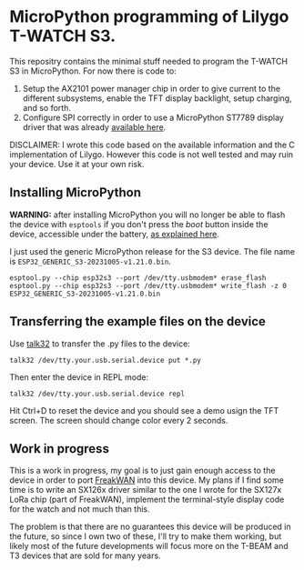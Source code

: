 # MicroPython programming of Lilygo T-WATCH S3.

This repositry contains the minimal stuff needed to program the T-WATCH
S3 in MicroPython. For now there is code to:

1. Setup the AX2101 power manager chip in order to give current to the different subsystems, enable the TFT display backlight, setup charging, and so forth.
2. Configure SPI correctly in order to use a MicroPython ST7789 display driver that was already [available here](https://github.com/devbis/st7789py_mpy).

DISCLAIMER: I wrote this code based on the available information and the
C implementation of Lilygo. However this code is not well tested and may
ruin your device. Use it at your own risk.

## Installing MicroPython

**WARNING:** after installing MicroPython you will no longer be able to flash the device with `esptools` if you don't press the *boot* button inside the device, accessible under the battery, [as explained here](https://github.com/Xinyuan-LilyGO/TTGO_TWatch_Library/issues/223#issuecomment-1913183156).

I just used the generic MicroPython release for the S3 device.
The file name is `ESP32_GENERIC_S3-20231005-v1.21.0.bin`.

```
esptool.py --chip esp32s3 --port /dev/tty.usbmodem* erase_flash
esptool.py --chip esp32s3 --port /dev/tty.usbmodem* write_flash -z 0 ESP32_GENERIC_S3-20231005-v1.21.0.bin
```

## Transferring the example files on the device

Use [talk32](https://github.com/antirez/talk32) to transfer the .py
files to the device:

    talk32 /dev/tty.your.usb.serial.device put *.py

Then enter the device in REPL mode:


    talk32 /dev/tty.your.usb.serial.device repl

Hit Ctrl+D to reset the device and you should see a demo usign the
TFT screen. The screen should change color every 2 seconds.

## Work in progress

This is a work in progress, my goal is to just gain enough access to the
device in order to port [FreakWAN](https://github.com/antirez/FreakWAN)
into this device. My plans if I find some time is to write an SX126x
driver similar to the one I wrote for the SX127x LoRa chip (part of
FreakWAN), implement the terminal-style display code for the watch
and not much than this.

The problem is that there are no guarantees this device will be produced
in the future, so since I own two of these, I'll try to make them
working, but likely most of the future developments will focus more
on the T-BEAM and T3 devices that are sold for many years.
